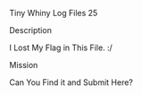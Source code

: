 Tiny Whiny Log Files
25

Description

I Lost My Flag in This File. :/

Mission

Can You Find it and Submit Here?


